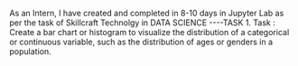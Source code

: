 As an Intern, I have created and completed in 8-10 days in Jupyter Lab as per the task of Skillcraft Technolgy in DATA SCIENCE ----TASK 1. Task : Create a bar chart or histogram to visualize the distribution of a categorical or continuous variable, such as the distribution of ages or genders in a population.
